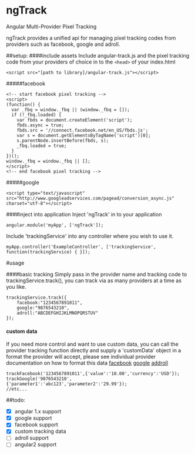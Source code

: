 # ngTrack
Angular Multi-Provider Pixel Tracking

ngTrack provides a unified api for managing pixel tracking codes from providers such as facebook, google and adroll.

##setup:
####include assets
Include angular-track.js and the pixel tracking code from your providers of choice in to the `<head>` of your index.html

```
<script src="[path to library]/angular-track.js"></script>
```

#####facebook
```
<!-- start facebook pixel tracking -->
<script>
(function() {
  var _fbq = window._fbq || (window._fbq = []);
  if (!_fbq.loaded) {
    var fbds = document.createElement('script');
    fbds.async = true;
    fbds.src = '//connect.facebook.net/en_US/fbds.js';
    var s = document.getElementsByTagName('script')[0];
    s.parentNode.insertBefore(fbds, s);
    _fbq.loaded = true;
  }
})();
window._fbq = window._fbq || [];
</script>
<!-- end facebook pixel tracking -->
 ```

#####google
```
<script type="text/javascript" src="http://www.googleadservices.com/pagead/conversion_async.js" charset="utf-8"></script>
```

####inject into application
Inject 'ngTrack' in to your application
```
angular.module('myApp', ['ngTrack']);
```  

Include 'trackingService' into any controller where you wish to use it.
```
myApp.controller('ExampleController', ['trackingService', function(trackingService) { }]);
```


#usage

####basic tracking
Simply pass in the provider name and tracking code to trackingService.track(), you can track via as many providers at a time as you like.
```
trackingService.track({
    facebook:"1234567891011",
    google:"9876543210",
    adroll:"ABCDEFGHIJKLMNOPQRSTUV"
});
```


#### custom data
If you need more control and want to use custom data, you can call the provider tracking function directly and supply
a 'customData' object in a format the provider will accept, please see individual provider documentation on how to format this data
[facebook](https://developers.facebook.com/docs/ads-for-websites/conversion-pixel-code-migration#overview)
[google](https://developers.google.com/adwords-remarketing-tag/asynchronous/)
[addroll](#)

```
trackFacebook('1234567891011',{'value':'10.00','currency':'USD'});
trackGoogle('9876543210',{'parameter1':'abc123','parameter2':'29.99'});
//etc...
```

##todo:
- [x] angular 1.x support
- [x] google support
- [x] facebook support
- [x] custom tracking data
- [ ] adroll support
- [ ] angular2 support

